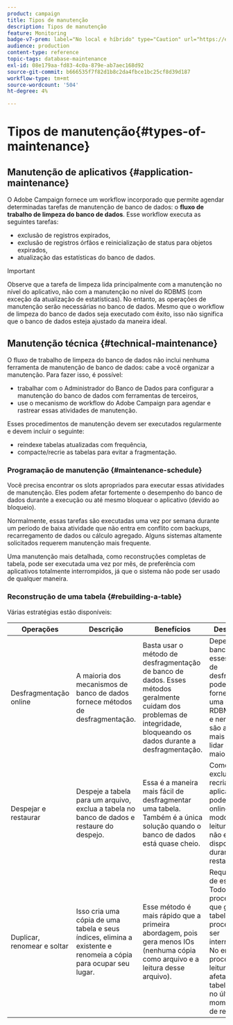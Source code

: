 ```yaml
---
product: campaign
title: Tipos de manutenção
description: Tipos de manutenção
feature: Monitoring
badge-v7-prem: label="No local e híbrido" type="Caution" url="https://experienceleague.adobe.com/docs/campaign-classic/using/installing-campaign-classic/architecture-and-hosting-models/hosting-models-lp/hosting-models.html?lang=pt-BR" tooltip="Aplica-se somente a implantações locais e híbridas"
audience: production
content-type: reference
topic-tags: database-maintenance
exl-id: 08e179aa-fd83-4c0a-879e-ab7aec168d92
source-git-commit: b666535f7f82d1b8c2da4fbce1bc25cf8d39d187
workflow-type: tm+mt
source-wordcount: '504'
ht-degree: 4%

---
```


# Tipos de manutenção{#types-of-maintenance}



## Manutenção de aplicativos {#application-maintenance}

O Adobe Campaign fornece um workflow incorporado que permite agendar determinadas tarefas de manutenção de banco de dados: o **fluxo de trabalho de limpeza do banco de dados**. Esse workflow executa as seguintes tarefas:

* exclusão de registros expirados,
* exclusão de registros órfãos e reinicialização de status para objetos expirados,
* atualização das estatísticas do banco de dados.

>[!IMPORTANT]
>
>Observe que a tarefa de limpeza lida principalmente com a manutenção no nível do aplicativo, não com a manutenção no nível do RDBMS (com exceção da atualização de estatísticas). No entanto, as operações de manutenção serão necessárias no banco de dados. Mesmo que o workflow de limpeza do banco de dados seja executado com êxito, isso não significa que o banco de dados esteja ajustado da maneira ideal.

## Manutenção técnica {#technical-maintenance}

O fluxo de trabalho de limpeza do banco de dados não inclui nenhuma ferramenta de manutenção de banco de dados: cabe a você organizar a manutenção. Para fazer isso, é possível:

* trabalhar com o Administrador do Banco de Dados para configurar a manutenção do banco de dados com ferramentas de terceiros,
* use o mecanismo de workflow do Adobe Campaign para agendar e rastrear essas atividades de manutenção.

Esses procedimentos de manutenção devem ser executados regularmente e devem incluir o seguinte:

* reindexe tabelas atualizadas com frequência,
* compacte/recrie as tabelas para evitar a fragmentação.

### Programação de manutenção {#maintenance-schedule}

Você precisa encontrar os slots apropriados para executar essas atividades de manutenção. Eles podem afetar fortemente o desempenho do banco de dados durante a execução ou até mesmo bloquear o aplicativo (devido ao bloqueio).

Normalmente, essas tarefas são executadas uma vez por semana durante um período de baixa atividade que não entra em conflito com backups, recarregamento de dados ou cálculo agregado. Alguns sistemas altamente solicitados requerem manutenção mais frequente.

Uma manutenção mais detalhada, como reconstruções completas de tabela, pode ser executada uma vez por mês, de preferência com aplicativos totalmente interrompidos, já que o sistema não pode ser usado de qualquer maneira.

### Reconstrução de uma tabela {#rebuilding-a-table}

Várias estratégias estão disponíveis:

<table> 
 <thead> 
  <tr> 
   <th> Operações </th> 
   <th> Descrição </th> 
   <th> Benefícios </th> 
   <th> Desvantagens </th> 
  </tr> 
 </thead> 
 <tbody> 
  <tr> 
   <td> Desfragmentação online<br /> </td> 
   <td> A maioria dos mecanismos de banco de dados fornece métodos de desfragmentação.<br /> </td> 
   <td> Basta usar o método de desfragmentação de banco de dados. Esses métodos geralmente cuidam dos problemas de integridade, bloqueando os dados durante a desfragmentação.<br /> </td> 
   <td> Dependendo do banco de dados, esses métodos de desfragmentação podem ser fornecidos como uma opção RDBMS (Oracle) e nem sempre são a maneira mais eficiente de lidar com tabelas maiores.<br /> </td> 
  </tr> 
  <tr> 
   <td> Despejar e restaurar<br /> </td> 
   <td> Despeje a tabela para um arquivo, exclua a tabela no banco de dados e restaure do despejo.<br /> </td> 
   <td> Essa é a maneira mais fácil de desfragmentar uma tabela. Também é a única solução quando o banco de dados está quase cheio.<br /> </td> 
   <td> Como a tabela é excluída e recriada, o aplicativo não pode ser deixado online, mesmo no modo somente leitura (a tabela não está disponível durante a fase de restauração).<br /> </td> 
  </tr> 
  <tr> 
   <td> Duplicar, renomear e soltar<br /> </td> 
   <td> Isso cria uma cópia de uma tabela e seus índices, elimina a existente e renomeia a cópia para ocupar seu lugar.<br /> </td> 
   <td> Esse método é mais rápido que a primeira abordagem, pois gera menos IOs (nenhuma cópia como arquivo e a leitura desse arquivo).<br /> </td> 
   <td> Requer o dobro de espaço.<br /> Todos os processos ativos que gravam na tabela durante o processo devem ser interrompidos. No entanto, os processos de leitura não serão afetados, pois a tabela é trocada no último momento depois de recriada. <br /> </td> 
  </tr> 
 </tbody> 
</table>
